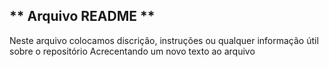 ## ** Arquivo README **
Neste arquivo colocamos discrição, instruções ou qualquer informação útil sobre o repositório
Acrecentando um novo texto ao arquivo